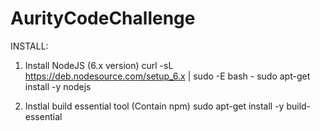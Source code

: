 # AurityCodeChallenge

INSTALL:
1. Install NodeJS (6.x version)
    curl -sL https://deb.nodesource.com/setup_6.x | sudo -E bash -
    sudo apt-get install -y nodejs

2. Instlal build essential tool (Contain npm)
    sudo apt-get install -y build-essential
